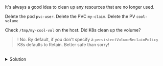 It's always a good idea to clean up any resources that are no longer used.

Delete the pod `pvc-user`.
Delete the PVC `my-claim`.
Delete the PV `cool-volume`

Check `/tmp/my-cool-vol` on the host. Did K8s clean up the volume? 
>! No. By default, if you don't specify a `persistentVolumeReclaimPolicy` K8s defaults to Retain. Better safe than sorry!

<br>
<details><summary>Solution</summary>
<br>

```plain
k delete pod pvc-user
k delete pvc my-claim
k delete pv cool-volume
```{{exec}}

</details>
